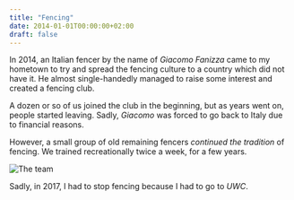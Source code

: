 ```yaml
---
title: "Fencing"
date: 2014-01-01T00:00:00+02:00
draft: false
---
```


In 2014, an Italian fencer by the name of _Giacomo Fanizza_ came to my hometown
to try and spread the fencing culture to a country which did not have it. He
almost single-handedly managed to raise some interest and created a fencing
club.

A dozen or so of us joined the club in the beginning, but as years went on,
people started leaving. Sadly, _Giacomo_ was forced to go back to Italy due to
financial reasons.

However, a small group of old remaining fencers _continued the tradition_ of
fencing. We trained recreationally twice a week, for a few years.

![The
team](https://scontent-hkg3-1.xx.fbcdn.net/v/t31.0-8/14310401_1781662615383223_2537367298087805666_o.jpg?_nc_cat=101&oh=b524b0852524b71eed7e75784d953b66&oe=5C45037C)

Sadly, in 2017, I had to stop fencing because I had to go to _UWC_.
